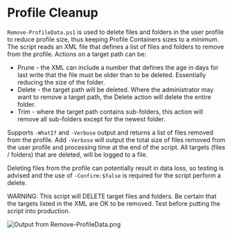 # Profile Cleanup

`Remove-ProfileData.ps1` is used to delete files and folders in the user profile to reduce profile size, thus keeping Profile Containers sizes to a minimum. The script reads an XML file that defines a list of files and folders to remove from the profile. Actions on a target path can be:

* Prune - the XML can include a number that defines the age in days for last write that the file must be older than to be deleted. Essentially reducing the size of the folder.
* Delete - the target path will be deleted. Where the administrator may want to remove a target path, the Delete action will delete the entire folder.
* Trim - where the target path contains sub-folders, this action will remove all sub-folders except for the newest folder.

Supports `-WhatIf` and `-Verbose` output and returns a list of files removed from the profile. Add `-Verbose` will output the total size of files removed from the user profile and processing time at the end of the script. All targets (files / folders) that are deleted, will be logged to a file.

Deleting files from the profile can potentially result in data loss, so testing is advised and the use of `-Confirm:$false` is required for the script perform a delete.

WARNING: This script will DELETE target files and folders. Be certain that the targets listed in the XML are OK to be removed. Test before putting the script into production.

![Output from Remove-ProfileData.png](https://raw.githubusercontent.com/aaronparker/FSLogix/master/img/ProfileDataOutput.png "Output from Remove-ProfileData.png")

